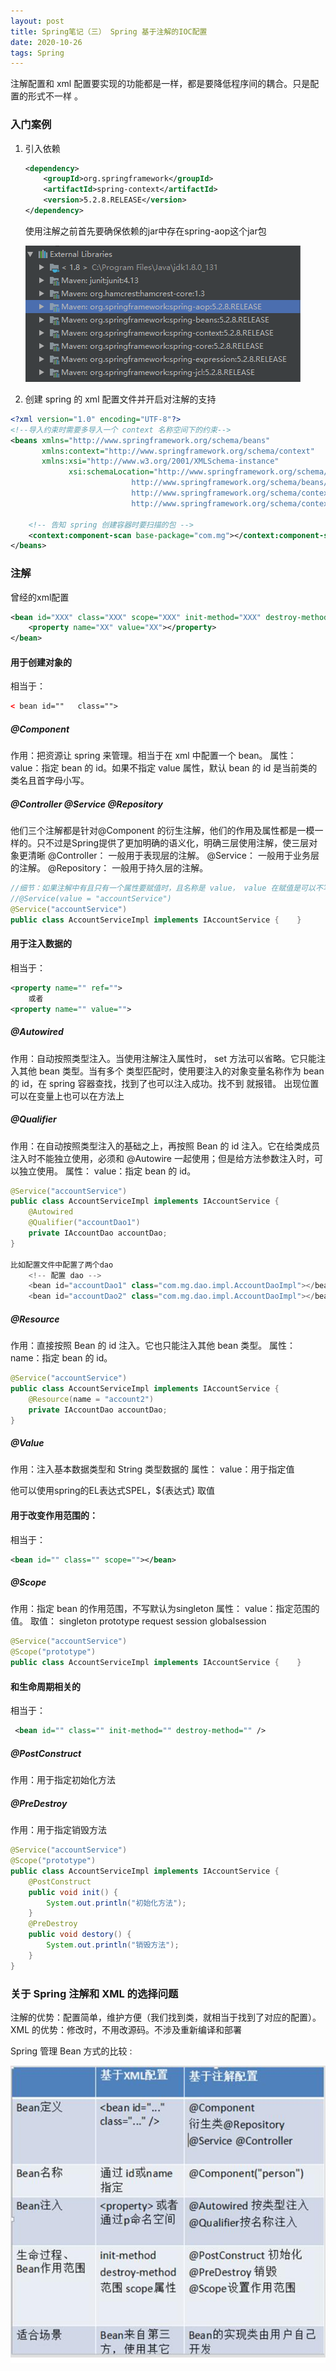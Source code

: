 ```yaml
---
layout: post
title: Spring笔记（三） Spring 基于注解的IOC配置
date: 2020-10-26
tags: Spring
---
```


注解配置和 xml 配置要实现的功能都是一样，都是要降低程序间的耦合。只是配置的形式不一样 。

### 入门案例

1. 引入依赖

   ```xml
   <dependency>
       <groupId>org.springframework</groupId>
       <artifactId>spring-context</artifactId>
       <version>5.2.8.RELEASE</version>
   </dependency>
   ```

   使用注解之前首先要确保依赖的jar中存在spring-aop这个jar包

   ![2](\images\posts\spring\2.jpg)

2. 创建 spring 的 xml 配置文件并开启对注解的支持 

```xml
<?xml version="1.0" encoding="UTF-8"?>
<!--导入约束时需要多导入一个 context 名称空间下的约束-->
<beans xmlns="http://www.springframework.org/schema/beans"
	   xmlns:context="http://www.springframework.org/schema/context"
  	   xmlns:xsi="http://www.w3.org/2001/XMLSchema-instance"
			 xsi:schemaLocation="http://www.springframework.org/schema/beans
                           http://www.springframework.org/schema/beans/spring-beans.xsd
                           http://www.springframework.org/schema/context
                           http://www.springframework.org/schema/context/spring-context.xsd">
    
    <!-- 告知 spring 创建容器时要扫描的包 -->
    <context:component-scan base-package="com.mg"></context:component-scan>
</beans>
```

### 注解

曾经的xml配置

```xml
<bean id="XXX" class="XXX" scope="XXX" init-method="XXX" destroy-method="XXX">
	<property name="XX" value="XX"></property>
</bean>
```

#### 用于创建对象的 

相当于：

```xml
< bean id=""   class="">
```

##### @Component 

作用：把资源让 spring 来管理。相当于在 xml 中配置一个 bean。
属性：
value：指定 bean 的 id。如果不指定 value 属性，默认 bean 的 id 是当前类的类名且首字母小写。 

##### @Controller @Service @Repository 

他们三个注解都是针对@Component 的衍生注解，他们的作用及属性都是一模一样的。只不过是Spring提供了更加明确的语义化，明确三层使用注解，使三层对象更清晰
@Controller： 一般用于表现层的注解。
@Service： 一般用于业务层的注解。
@Repository： 一般用于持久层的注解。 

```java
//细节：如果注解中有且只有一个属性要赋值时，且名称是 value， value 在赋值是可以不写。
//@Service(value = "accountService")
@Service("accountService")
public class AccountServiceImpl implements IAccountService {    }
```

#### 用于注入数据的 

相当于：

```xml
<property name="" ref="">
    或者
<property name="" value=""> 
```

##### @Autowired 

作用：自动按照类型注入。当使用注解注入属性时， set 方法可以省略。它只能注入其他 bean 类型。当有多个
类型匹配时，使用要注入的对象变量名称作为 bean 的 id，在 spring 容器查找，找到了也可以注入成功。找不到
就报错。 出现位置可以在变量上也可以在方法上

##### @Qualifier 

作用：在自动按照类型注入的基础之上，再按照 Bean 的 id 注入。它在给类成员注入时不能独立使用，必须和
@Autowire 一起使用；但是给方法参数注入时，可以独立使用。
属性：
value：指定 bean 的 id。 

```java
@Service("accountService")
public class AccountServiceImpl implements IAccountService {
    @Autowired
    @Qualifier("accountDao1")
    private IAccountDao accountDao;
}

比如配置文件中配置了两个dao
    <!-- 配置 dao -->
    <bean id="accountDao1" class="com.mg.dao.impl.AccountDaoImpl"></bean>
    <bean id="accountDao2" class="com.mg.dao.impl.AccountDaoImpl"></bean>
```

##### @Resource 

作用：直接按照 Bean 的 id 注入。它也只能注入其他 bean 类型。
属性：
name：指定 bean 的 id。 

```java
@Service("accountService")
public class AccountServiceImpl implements IAccountService {
    @Resource(name = "account2")
    private IAccountDao accountDao;
}
```

##### @Value 

作用：注入基本数据类型和 String 类型数据的
属性：
value：用于指定值 

他可以使用spring的EL表达式SPEL，${表达式}  取值

#### 用于改变作用范围的： 

相当于： 

```xml
<bean id="" class="" scope=""></bean>
```

##### @Scope 

作用：指定 bean 的作用范围，不写默认为singleton 
属性：
value：指定范围的值。
取值： singleton   prototype   request   session   globalsession 

```java
@Service("accountService")
@Scope("prototype")
public class AccountServiceImpl implements IAccountService {    }
```

#### 和生命周期相关的 

相当于：

```xml
 <bean id="" class="" init-method="" destroy-method="" />
```

##### @PostConstruct 

作用：用于指定初始化方法

##### @PreDestroy 

作用：用于指定销毁方法 

```java
@Service("accountService")
@Scope("prototype")
public class AccountServiceImpl implements IAccountService {
    @PostConstruct
    public void init() {
        System.out.println("初始化方法");
    }
    @PreDestroy
    public void destory() {
        System.out.println("销毁方法");
    }
}
```

### 关于 Spring 注解和 XML 的选择问题 

注解的优势：配置简单，维护方便（我们找到类，就相当于找到了对应的配置）。
XML 的优势：修改时，不用改源码。不涉及重新编译和部署 

Spring 管理 Bean 方式的比较 :

![3](\images\posts\spring\3.jpg)

